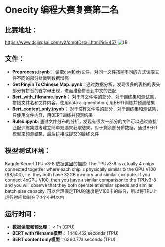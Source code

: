 # Onecity 编程大赛复赛第二名

## 比赛地址：
https://www.dcjingsai.com/v2/cmptDetail.html?id=457
![LB](https://github.com/ymcdull/onecity/blob/main/LB.PNG)

## 文件：
- **Preprocess.ipynb**： 读取csv和xls文件，对同一文件按照不同的方式读取文件不同的部分以做到数据增强
- **Get Pinyin To Chinese Map.ipynb**：通过数据分析，发现很多的表格的表头部分有拼音的首字母出现，进而准备拼音到中文的匹配
- **Bert_with_filename.ipynb**： 对于有文件名的部分，对于训练集和测试集， 拼接文件名和文件内容，使用data augmentation, 用BERT训练并预测结果
- **Bert_content_only.ipynb**： 对于没有文件名的部分，对于训练集和测试集， 只使用文件内容，用BERT训练并预测结果
- **Rules.ipynb**: 通过文件分布的分析，发现有很大一部分的文件可以通过直接匹配训练集或者建立简单规则来获取结果，对于剩余部分的数据，通过BERT模型来预测结果，最后拼接成提交的最终文件

## 模型测试环境：
Kaggle Kernel TPU v3-8
依据[这里](https://www.kaggle.com/c/flower-classification-with-tpus/discussion/131158)的描述: The TPUv3-8 is actually 4 chips connected together where each chip is physically similar to the GPU V100 ($8,500), i.e. they both have 32GB memory and similar compute. If you connect 4xGPU V100, then you have a similar comparison to the TPUv3-8 and you will observe that they both operate at similar speeds and similar batch size capacity.
可以合理假定TPU的速度是V100卡的四倍，所以将TPU上运行时间控制在了3个小时以内

## 运行时间：
- **数据读取和预处理**： < 1h (CPU)
- **BERT with filename模型**： 1448.462 seconds (TPU)
- **BERT content only模型**：6360.778 seconds (TPU)